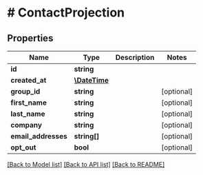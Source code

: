 # # ContactProjection

## Properties

Name | Type | Description | Notes
------------ | ------------- | ------------- | -------------
**id** | **string** |  | 
**created_at** | [**\DateTime**](\DateTime) |  | 
**group_id** | **string** |  | [optional] 
**first_name** | **string** |  | [optional] 
**last_name** | **string** |  | [optional] 
**company** | **string** |  | [optional] 
**email_addresses** | **string[]** |  | [optional] 
**opt_out** | **bool** |  | [optional] 

[[Back to Model list]](../../README#documentation-for-models) [[Back to API list]](../../README#documentation-for-api-endpoints) [[Back to README]](../../README)


